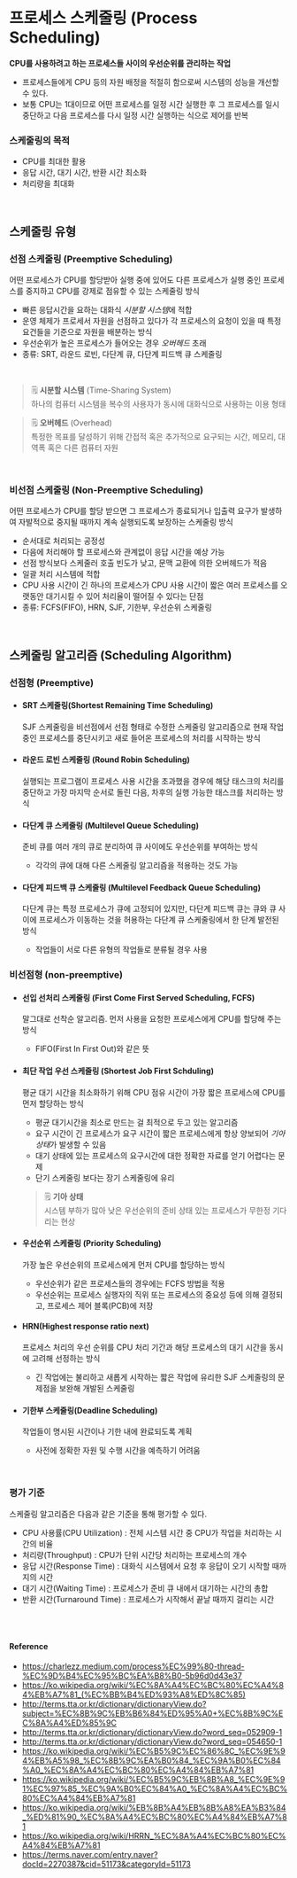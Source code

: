 # 프로세스 스케줄링 (Process Scheduling)
**CPU를 사용하려고 하는 프로세스들 사이의 우선순위를 관리하는 작업**
- 프로세스들에게 CPU 등의 자원 배정을 적절히 함으로써 시스템의 성능을 개선할 수 있다.
- 보통 CPU는 1대이므로 어떤 프로세스를 일정 시간 실행한 후 그 프로세스를 일시 중단하고 다음 프로세스를 다시 일정 시간 실행하는 식으로 제어를 반복

### 스케줄링의 목적
- CPU를 최대한 활용
- 응답 시간, 대기 시간, 반환 시간 최소화
- 처리량을 최대화

<br>

## 스케줄링 유형
### 선점 스케줄링 (Preemptive Scheduling)
어떤 프로세스가 CPU를 할당받아 실행 중에 있어도 다른 프로세스가 실행 중인 프로세스를 중지하고 CPU를 강제로 점유할 수 있는 스케줄링 방식
- 빠른 응답시간을 요하는 대화식 *시분할 시스템*에 적합 
- 운영 체제가 프로세서 자원을 선점하고 있다가 각 프로세스의 요청이 있을 때 특정 요건들을 기준으로 자원을 배분하는 방식
- 우선순위가 높은 프로세스가 들어오는 경우 *오버헤드* 초래
- 종류: SRT, 라운드 로빈, 다단계 큐, 다단계 피드백 큐 스케줄링

<br>

> 🗒 **시분할 시스템** (Time-Sharing System)
> <br>하나의 컴퓨터 시스템을 복수의 사용자가 동시에 대화식으로 사용하는 이용 형태

> 🗒 **오버헤드** (Overhead)
> <br> 특정한 목표를 달성하기 위해 간접적 혹은 추가적으로 요구되는 시간, 메모리, 대역폭 혹은 다른 컴퓨터 자원

<br>

### 비선점 스케줄링 (Non-Preemptive Scheduling)
어떤 프로세스가 CPU를 할당 받으면 그 프로세스가 종료되거나 입출력 요구가 발생하여 자발적으로 중지될 때까지 계속 실행되도록 보장하는 스케줄링 방식
- 순서대로 처리되는 공정성
- 다음에 처리해야 할 프로세스와 관계없이 응답 시간을 예상 가능
- 선점 방식보다 스케줄러 호출 빈도가 낮고, 문맥 교환에 의한 오버헤드가 적음
- 일괄 처리 시스템에 적합
- CPU 사용 시간이 긴 하나의 프로세스가 CPU 사용 시간이 짧은 여러 프로세스를 오랫동안 대기시킬 수 있어 처리율이 떨어질 수 있다는 단점
- 종류: FCFS(FIFO), HRN, SJF, 기한부, 우선순위 스케줄링

<br>

## 스케줄링 알고리즘 (Scheduling Algorithm)
### 선점형 (Preemptive)
- #### SRT 스케줄링(Shortest Remaining Time Scheduling)

    SJF 스케줄링을 비선점에서 선점 형태로 수정한 스케줄링 알고리즘으로 현재 작업 중인 프로세스를 중단시키고 새로 들어온 프로세스의 처리를 시작하는 방식
- #### 라운드 로빈 스케줄링 (Round Robin Scheduling)

    실행되는 프로그램이 프로세스 사용 시간을 초과했을 경우에 해당 태스크의 처리를 중단하고 가장 마지막 순서로 돌린 다음, 차후의 실행 가능한 태스크를 처리하는 방식
- #### 다단계 큐 스케줄링 (Multilevel Queue Scheduling)

    준비 큐를 여러 개의 큐로 분리하여 큐 사이에도 우선순위를 부여하는 방식
    - 각각의 큐에 대해 다른 스케줄링 알고리즘을 적용하는 것도 가능
- #### 다단계 피드백 큐 스케줄링 (Multilevel Feedback Queue Scheduling)

    다단계 큐는 특정 프로세스가 큐에 고정되어 있지만, 다단계 피드백 큐는 큐와 큐 사이에 프로세스가 이동하는 것을 허용하는 다단계 큐 스케줄링에서 한 단계 발전된 방식
    - 작업들이 서로 다른 유형의 작업들로 분류될 경우 사용


### 비선점형 (non-preemptive)
- #### 선입 선처리 스케줄링 (First Come First Served Scheduling, FCFS)

    말그대로 선착순 알고리즘. 먼저 사용을 요청한 프로세스에게 CPU를 할당해 주는 방식
    - FIFO(First In First Out)와 같은 뜻
- #### 최단 작업 우선 스케줄링 (Shortest Job First Schduling)

    평균 대기 시간을 최소화하기 위해 CPU 점유 시간이 가장 짧은 프로세스에 CPU를 먼저 할당하는 방식
    - 평균 대기시간을 최소로 만드는 걸 최적으로 두고 있는 알고리즘 
    - 요구 시간이 긴 프로세스가 요구 시간이 짧은 프로세스에게 항상 양보되어 *기아 상태*가 발생할 수 있음 
    - 대기 상태에 있는 프로세스의 요구시간에 대한 정확한 자료를 얻기 어렵다는 문제 
    - 단기 스케줄링 보다는 장기 스케줄링에 유리

    > 🗒 **기아 상태**
    > <br>시스템 부하가 많아 낮은 우선순위의 준비 상태 있는 프로세스가 무한정 기다리는 현상

- #### 우선순위 스케줄링 (Priority Scheduling)

    가장 높은 우선순위의 프로세스에게 먼저 CPU를 할당하는 방식
    - 우선순위가 같은 프로세스들의 경우에는 FCFS 방법을 적용
    - 우선순위는 프로세스 실행자의 직위 또는 프로세스의 중요성 등에 의해 결정되고, 프로세스 제어 블록(PCB)에 저장

- #### HRN(Highest response ratio next)

    프로세스 처리의 우선 순위를 CPU 처리 기간과 해당 프로세스의 대기 시간을 동시에 고려해 선정하는 방식 
     - 긴 작업에는 불리하고 새롭게 시작하는 짧은 작업에 유리한 SJF 스케줄링의 문제점을 보완해 개발된 스케줄링
- #### 기한부 스케줄링(Deadline Scheduling)

    작업들이 명시된 시간이나 기한 내에 완료되도록 계획
    - 사전에 정확한 자원 및 수행 시간을 예측하기 어려움

<br>

### 평가 기준
스케줄링 알고리즘은 다음과 같은 기준을 통해 평가할 수 있다.
- CPU 사용률(CPU Utilization) : 전체 시스템 시간 중 CPU가 작업을 처리하는 시간의 비율
- 처리량(Throughput) : CPU가 단위 시간당 처리하는 프로세스의 개수
- 응답 시간(Response Time) : 대화식 시스템에서 요청 후 응답이 오기 시작할 때까지의 시간
- 대기 시간(Waiting Time) : 프로세스가 준비 큐 내에서 대기하는 시간의 총합
- 반환 시간(Turnaround Time) : 프로세스가 시작해서 끝날 때까지 걸리는 시간


<br><br>

#### Reference
- https://charlezz.medium.com/process%EC%99%80-thread-%EC%9D%B4%EC%95%BC%EA%B8%B0-5b96d0d43e37
- https://ko.wikipedia.org/wiki/%EC%8A%A4%EC%BC%80%EC%A4%84%EB%A7%81_(%EC%BB%B4%ED%93%A8%ED%8C%85)
- http://terms.tta.or.kr/dictionary/dictionaryView.do?subject=%EC%8B%9C%EB%B6%84%ED%95%A0+%EC%8B%9C%EC%8A%A4%ED%85%9C
- http://terms.tta.or.kr/dictionary/dictionaryView.do?word_seq=052909-1
- http://terms.tta.or.kr/dictionary/dictionaryView.do?word_seq=054650-1
- https://ko.wikipedia.org/wiki/%EC%B5%9C%EC%86%8C_%EC%9E%94%EB%A5%98_%EC%8B%9C%EA%B0%84_%EC%9A%B0%EC%84%A0_%EC%8A%A4%EC%BC%80%EC%A4%84%EB%A7%81
- https://ko.wikipedia.org/wiki/%EC%B5%9C%EB%8B%A8_%EC%9E%91%EC%97%85_%EC%9A%B0%EC%84%A0_%EC%8A%A4%EC%BC%80%EC%A4%84%EB%A7%81
- https://ko.wikipedia.org/wiki/%EB%8B%A4%EB%8B%A8%EA%B3%84_%ED%81%90_%EC%8A%A4%EC%BC%80%EC%A4%84%EB%A7%81
- https://ko.wikipedia.org/wiki/HRRN_%EC%8A%A4%EC%BC%80%EC%A4%84%EB%A7%81
- https://terms.naver.com/entry.naver?docId=2270387&cid=51173&categoryId=51173
